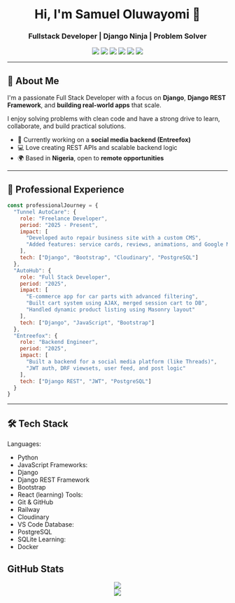 <h1 align="center">Hi, I'm Samuel Oluwayomi 👋</h1>
<h3 align="center">Fullstack Developer | Django Ninja | Problem Solver</h3>

<p align="center">
  <img src="https://img.shields.io/badge/Python-3776AB?style=flat&logo=python&logoColor=white"/>
  <img src="https://img.shields.io/badge/Django-092E20?style=flat&logo=django&logoColor=white"/>
  <img src="https://img.shields.io/badge/PostgreSQL-336791?style=flat&logo=postgresql&logoColor=white"/>
  <img src="https://img.shields.io/badge/JavaScript-F7DF1E?style=flat&logo=javascript&logoColor=black"/>
  <img src="https://img.shields.io/badge/Bootstrap-563D7C?style=flat&logo=bootstrap&logoColor=white"/>
  <img src="https://img.shields.io/badge/React-20232A?style=flat&logo=react&logoColor=61DAFB"/>
</p>

---

## 🚀 About Me

I'm a passionate Full Stack Developer with a focus on **Django**, **Django REST Framework**, and **building real-world apps** that scale.

I enjoy solving problems with clean code and have a strong drive to learn, collaborate, and build practical solutions.

- 💼 Currently working on a **social media backend (Entreefox)**  
- 💻 Love creating REST APIs and scalable backend logic  
- 🌍 Based in **Nigeria**, open to **remote opportunities**

---

## 💼 Professional Experience

```js
const professionalJourney = {
  "Tunnel AutoCare": {
    role: "Freelance Developer",
    period: "2025 - Present",
    impact: [
      "Developed auto repair business site with a custom CMS",
      "Added features: service cards, reviews, animations, and Google Maps"
    ],
    tech: ["Django", "Bootstrap", "Cloudinary", "PostgreSQL"]
  },
  "AutoHub": {
    role: "Full Stack Developer",
    period: "2025",
    impact: [
      "E-commerce app for car parts with advanced filtering",
      "Built cart system using AJAX, merged session cart to DB",
      "Handled dynamic product listing using Masonry layout"
    ],
    tech: ["Django", "JavaScript", "Bootstrap"]
  },
  "Entreefox": {
    role: "Backend Engineer",
    period: "2025",
    impact: [
      "Built a backend for a social media platform (like Threads)",
      "JWT auth, DRF viewsets, user feed, and post logic"
    ],
    tech: ["Django REST", "JWT", "PostgreSQL"]
  }
}

```
---
## 🛠 Tech Stack

Languages:
  - Python
  - JavaScript
Frameworks:
  - Django
  - Django REST Framework
  - Bootstrap
  - React (learning)
Tools:
  - Git & GitHub
  - Railway
  - Cloudinary
  - VS Code
Database:
  - PostgreSQL
  - SQLite
Learning:
  - Docker

## GitHub Stats

<p align="center"> <img src="https://github-readme-stats.vercel.app/api?username=SamuelOluwayomi&show_icons=true&theme=tokyonight" /> <br /> <img src="https://github-readme-stats.vercel.app/api/top-langs/?username=SamuelOluwayomi&layout=compact&theme=tokyonight" /> </p>
